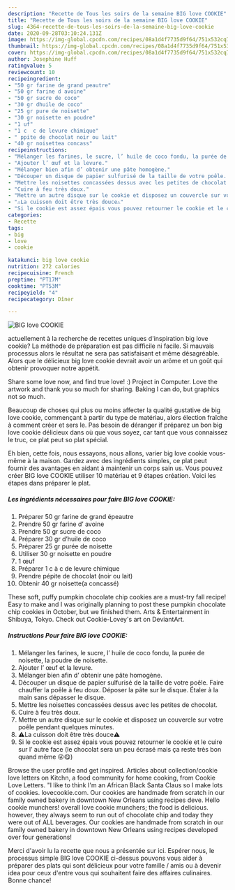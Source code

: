 ```yaml
---
description: "Recette de Tous les soirs de la semaine BIG love COOKIE"
title: "Recette de Tous les soirs de la semaine BIG love COOKIE"
slug: 4364-recette-de-tous-les-soirs-de-la-semaine-big-love-cookie
date: 2020-09-28T03:10:24.131Z
image: https://img-global.cpcdn.com/recipes/08a1d4f7735d9f64/751x532cq70/big-love-cookie-photo-principale-de-la-recette.jpg
thumbnail: https://img-global.cpcdn.com/recipes/08a1d4f7735d9f64/751x532cq70/big-love-cookie-photo-principale-de-la-recette.jpg
cover: https://img-global.cpcdn.com/recipes/08a1d4f7735d9f64/751x532cq70/big-love-cookie-photo-principale-de-la-recette.jpg
author: Josephine Huff
ratingvalue: 5
reviewcount: 10
recipeingredient:
- "50 gr farine de grand peautre"
- "50 gr farine d avoine"
- "50 gr sucre de coco"
- "30 gr dhuile de coco"
- "25 gr pure de noisette"
- "30 gr noisette en poudre"
- "1 uf"
- "1 c  c de levure chimique"
- " ppite de chocolat noir ou lait"
- "40 gr noisettea concass"
recipeinstructions:
- "Mélanger les farines, le sucre, l’ huile de coco fondu, la purée de noisette, la poudre de noisette."
- "Ajouter l’ œuf et la levure."
- "Mélanger bien afin d’ obtenir une pâte homogène."
- "Découper un disque de papier sulfurisé de la taille de votre poêle. Faire chauffer la poêle à feu doux. Déposer la pâte sur le disque. Étaler à la main sans dépasser le disque."
- "Mettre les noisettes concassées dessus avec les petites de chocolat."
- "Cuire à feu très doux."
- "Mettre un autre disque sur le cookie et disposez un couvercle sur votre poêle pendant quelques minutes."
- "⚠️La cuisson doit être très douce⚠️"
- "Si le cookie est assez épais vous pouvez retourner le cookie et le cuire sur l’ autre face (le chocolat sera un peu écrasé mais ça reste très bon quand même 😜😋)"
categories:
- Recette
tags:
- big
- love
- cookie

katakunci: big love cookie 
nutrition: 272 calories
recipecuisine: French
preptime: "PT17M"
cooktime: "PT53M"
recipeyield: "4"
recipecategory: Dîner

---
```



![BIG love COOKIE](https://img-global.cpcdn.com/recipes/08a1d4f7735d9f64/751x532cq70/big-love-cookie-photo-principale-de-la-recette.jpg)

actuellement à la recherche de recettes uniques d'inspiration big love cookie? La méthode de préparation est pas difficile ni facile. Si mauvais processus alors le résultat ne sera pas satisfaisant et même désagréable. Alors que le délicieux big love cookie devrait avoir un arôme et un goût qui obtenir provoquer notre appétit.

Share some love now, and find true love! :) Project in Computer. Love the artwork and thank you so much for sharing. Baking I can do, but graphics not so much.

Beaucoup de choses qui plus ou moins affecter la qualité gustative de big love cookie, commençant à partir du type de matériau, alors élection fraîche à comment créer et sers le. Pas besoin de déranger if préparez un bon big love cookie délicieux dans où que vous soyez, car tant que vous connaissez le truc, ce plat peut so plat spécial.


Eh bien, cette fois, nous essayons, nous allons, varier big love cookie vous-même à la maison. Gardez avec des ingrédients simples, ce plat peut fournir des avantages en aidant à maintenir un corps sain us. Vous pouvez créer BIG love COOKIE utiliser 10 matériau et 9 étapes création. Voici les étapes dans préparer le plat.

<!--inarticleads1-->

##### Les ingrédients nécessaires pour faire BIG love COOKIE:

1. Préparer 50 gr farine de grand épeautre
1. Prendre 50 gr farine d’ avoine
1. Prendre 50 gr sucre de coco
1. Préparer 30 gr d’huile de coco
1. Préparer 25 gr purée de noisette
1. Utiliser 30 gr noisette en poudre
1.  1 œuf
1. Préparer 1 c à c de levure chimique
1. Prendre  pépite de chocolat (noir ou lait)
1. Obtenir 40 gr noisette(a concassé)


These soft, puffy pumpkin chocolate chip cookies are a must-try fall recipe! Easy to make and I was originally planning to post these pumpkin chocolate chip cookies in October, but we finished them. Arts &amp; Entertainment in Shibuya, Tokyo. Check out Cookie-Lovey&#39;s art on DeviantArt. 

<!--inarticleads2-->

##### Instructions Pour faire BIG love COOKIE:

1. Mélanger les farines, le sucre, l’ huile de coco fondu, la purée de noisette, la poudre de noisette.
1. Ajouter l’ œuf et la levure.
1. Mélanger bien afin d’ obtenir une pâte homogène.
1. Découper un disque de papier sulfurisé de la taille de votre poêle. Faire chauffer la poêle à feu doux. Déposer la pâte sur le disque. Étaler à la main sans dépasser le disque.
1. Mettre les noisettes concassées dessus avec les petites de chocolat.
1. Cuire à feu très doux.
1. Mettre un autre disque sur le cookie et disposez un couvercle sur votre poêle pendant quelques minutes.
1. ⚠️La cuisson doit être très douce⚠️
1. Si le cookie est assez épais vous pouvez retourner le cookie et le cuire sur l’ autre face (le chocolat sera un peu écrasé mais ça reste très bon quand même 😜😋)


Browse the user profile and get inspired. Articles about collection/cookie love letters on Kitchn, a food community for home cooking, from Cookie Love Letters. &#34;I like to think I&#39;m an African Black Santa Claus so I make lots of cookies. lovecookie.com. Our cookies are handmade from scratch in our family owned bakery in downtown New Orleans using recipes deve. Hello cookie munchers! overall love cookie munchers; the food is delicious. however, they always seem to run out of chocolate chip and today they were out of ALL beverages. Our cookies are handmade from scratch in our family owned bakery in downtown New Orleans using recipes developed over four generations! 


Merci d'avoir lu la recette que nous a présentée sur ici. Espérer nous, le processus simple BIG love COOKIE ci-dessus pouvons vous aider à préparer des plats qui sont délicieux pour votre famille / amis ou à devenir idea pour ceux d'entre vous qui souhaitent faire des affaires culinaires. Bonne chance!
